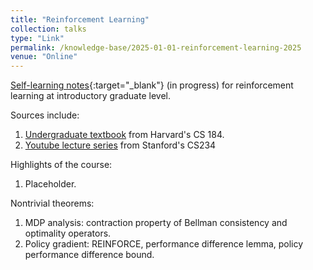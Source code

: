 ```yaml
---
title: "Reinforcement Learning"
collection: talks
type: "Link"
permalink: /knowledge-base/2025-01-01-reinforcement-learning-2025
venue: "Online"
---
```


[Self-learning notes](https://nlyu1.github.io/reinforcement-learning){:target="_blank"} (in progress) for reinforcement learning at introductory graduate level. 

Sources include: 

1. [Undergraduate textbook](https://rlbook.adzc.ai/notation.html) from Harvard's CS 184. 
2. [Youtube lecture series](https://www.youtube.com/watch?v=WsvFL-LjA6U&list=PLoROMvodv4rN4wG6Nk6sNpTEbuOSosZdX) from Stanford's CS234

Highlights of the course: 

1. Placeholder. 

Nontrivial theorems:

1. MDP analysis: contraction property of Bellman consistency and optimality operators. 
2. Policy gradient: REINFORCE, performance difference lemma, policy performance difference bound. 